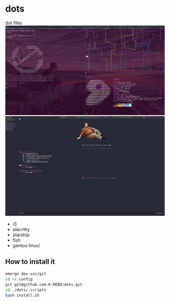 # dots
dot files
![screenshot](https://raw.githubusercontent.com/K-REBO/dots/master/.screenshot/2023_03_28.png)
![screenshot of my configured emacs](https://raw.githubusercontent.com/K-REBO/dots/master/.screenshot/emacs.png)

- i3
- alacritty
- starship
- fish
- gentoo linux/

## How to install it


``` bash
emerge dev-vsc/git
cd ~/.config
git git@github.com:K-REBO/dots.git
cd ./dots/.scripts
bash install.sh
```
